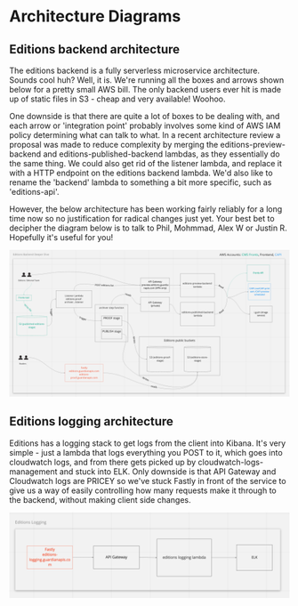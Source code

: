 # Architecture Diagrams

## Editions backend architecture

The editions backend is a fully serverless microservice architecture. Sounds cool huh? Well, it is. We're
running all the boxes and arrows shown below for a pretty small AWS bill. The only backend users ever hit
is made up of static files in S3 - cheap and very available! Woohoo.

One downside is that there are quite a lot of boxes to be dealing with, and each arrow or 'integration point'
probably involves some kind of AWS IAM policy determining what can talk to what. In a recent architecture review
a proposal was made to reduce complexity by merging the editions-preview-backend and editions-published-backend
lambdas, as they essentially do the same thing. We could also get rid of the listener lambda, and replace it with
a HTTP endpoint on the editions backend lambda. We'd also like to rename the 'backend' lambda to something a bit more
specific, such as 'editions-api'.

However, the below architecture has been working fairly reliably for a long time now so no justification for radical changes
just yet. Your best bet to decipher the diagram below is to talk to Phil, Mohmmad, Alex W or Justin R. Hopefully it's useful for you!

![architecture-digram](./images/architecture-diagram.png)

## Editions logging architecture

Editions has a logging stack to get logs from the client into Kibana. It's very simple - just a lambda that logs everything you
POST to it, which goes into cloudwatch logs, and from there gets picked up by cloudwatch-logs-management and stuck into ELK.
Only downside is that API Gateway and Cloudwatch logs are PRICEY so we've stuck Fastly in front of the service to give us a way of easily controlling how many requests make it through to the backend, without making client side changes.

![logging-architecture](./images/logging-architecture.png)
